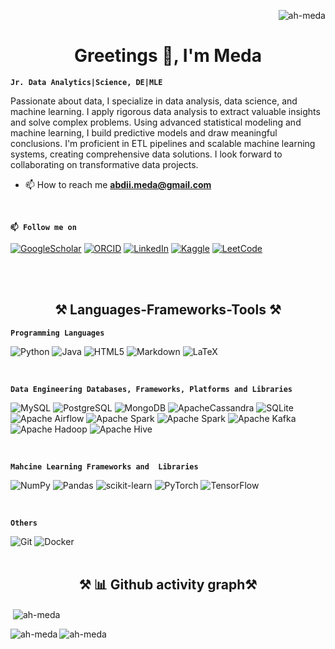 <p align="right"> <img src="https://komarev.com/ghpvc/?username=ah-meda&label=Profile%20views&color=0e75b6&style=flat" alt="ah-meda" /> </p>

<h1 align="center"> Greetings 👋, I'm Meda </h1>

**`Jr. Data Analytics|Science, DE|MLE`**

Passionate about data, I specialize in data analysis, data science, and machine learning. I apply rigorous data analysis to extract valuable insights and solve complex problems. Using advanced statistical modeling and machine learning, I build predictive models and draw meaningful conclusions. I'm proficient in ETL pipelines and scalable machine learning systems, creating comprehensive data solutions. I look forward to collaborating on transformative data projects.

  - 📫 How to reach me **abdii.meda@gmail.com**
    
<br> 

**`📫 Follow me on`**

[![GoogleScholar](https://img.shields.io/badge/GoogleScholar-0077B5?style=flat&logo=GoogleScholar&logoColor=white)](https://scholar.google.com/citations?user=MLTz1uMAAAAJ&hl=en)
[![ORCID](https://img.shields.io/badge/ORCID-A6CE39?style=flat&logo=ORCID&logoColor=white)](https://orcid.org/0000-0001-6076-7068)
[![LinkedIn](https://img.shields.io/badge/LinkedIn-0077B5?style=flat&logo=linkedin&logoColor=white)](https://www.linkedin.com/in/abdulmelik-h-meda-021090a0/)
[![Kaggle](https://img.shields.io/badge/Kaggle-035a7d?style=flat&logo=kaggle&logoColor=white)](https://www.kaggle.com/abdulmelikhmeda/)
[![LeetCode](https://img.shields.io/badge/LeetCode-000000?style=flat&logo=LeetCode&logoColor=#d16c06)](https://www.leetcode.com/a_meda/)


<br> <br/>
<h2 align="center">⚒️ Languages-Frameworks-Tools ⚒️</h2>

**`Programming Languages`**

![Python](https://img.shields.io/badge/Python-3776AB?style=flat&logo=python&logoColor=ffdd54)
![Java](https://img.shields.io/badge/java-ED8B00?style=flat&logo=openjdk&logoColor=white)
![HTML5](https://img.shields.io/badge/html5-E34F26?style=flat&logo=html5&logoColor=white)
![Markdown](https://img.shields.io/badge/markdown-%23000000.svg?style=flat&logo=markdown&logoColor=white)
![LaTeX](https://img.shields.io/badge/latex-%23008080.svg?style=flat&logo=latex&logoColor=white)


<br>



**`Data Engineering Databases, Frameworks, Platforms and Libraries`**

![MySQL](https://img.shields.io/badge/MySQL-005C84?style=flat&logo=mysql&logoColor=white)
![PostgreSQL](https://img.shields.io/badge/PostgreSQL-336791?style=flat&logo=postgresql&logoColor=white)
![MongoDB](https://img.shields.io/badge/MongoDB-47A248?style=flat&logo=mongodb&logoColor=white)
![ApacheCassandra](https://img.shields.io/badge/Cassandra-1287B1?style=flat&logo=apache-cassandra&logoColor=white)
![SQLite](https://img.shields.io/badge/sqlite-%2307405e.svg?style=flat&logo=sqlite&logoColor=white)
![Apache Airflow](https://img.shields.io/badge/Apache%20Airflow-017CEE?style=flat&logo=apache-airflow&logoColor=white)
![Apache Spark](https://img.shields.io/badge/Apache%20Spark-E25A1C?style=flat&logo=apachespark&logoColor=white)
![Apache Spark](https://img.shields.io/badge/Apache_Spark-FFFFFF?style=flat&logo=apachespark&logoColor=#E35A16)
![Apache Kafka](https://img.shields.io/badge/Apache%20Kafka-231F20?style=flat&logo=apache-kafka&logoColor=white)
![Apache Hadoop](https://img.shields.io/badge/Apache%20Hadoop-66CCFF?style=flat&logo=apachehadoop&logoColor=white)
![Apache Hive](https://img.shields.io/badge/Apache%20Hive-FDEE21?style=flate&logo=apachehive&logoColor=white)

<br>

**`Mahcine Learning Frameworks and  Libraries`**

![NumPy](https://img.shields.io/badge/numpy-%23013243.svg?style=flat&logo=numpy&logoColor=white)
![Pandas](https://img.shields.io/badge/pandas-%23150458.svg?style=flat&logo=pandas&logoColor=white)
![scikit-learn](https://img.shields.io/badge/scikit--learn-%23F7931E.svg?style=flat&logo=scikit-learn&logoColor=white)
![PyTorch](https://img.shields.io/badge/PyTorch-%23EE4C2C.svg?style=flat&logo=PyTorch&logoColor=white)
![TensorFlow](https://img.shields.io/badge/TensorFlow-%23FF6F00.svg?style=flat&logo=TensorFlow&logoColor=white)

<br>

**`Others`**

![Git](https://img.shields.io/badge/Git-F05032?style=flat&logo=git&logoColor=white)
![Docker](https://img.shields.io/badge/Docker-2496ED?style=flat&logo=docker&logoColor=white)
<br> <br/>

<h2 align="center">⚒️  📊 Github activity graph⚒️</h2>
<p>&nbsp;<img align="center" src="https://github-readme-stats.vercel.app/api?username=ah-meda&show_icons=true&locale=en&theme=onedark" alt="ah-meda" /></p>
<p><img align="left" src="https://github-readme-stats.vercel.app/api/top-langs?username=ah-meda&show_icons=true&locale=en&theme=onedark" alt="ah-meda" /></p>
<p><img align="center" src="https://github-readme-streak-stats.herokuapp.com/?user=ah-meda&&theme=onedark" alt="ah-meda" /></p>

